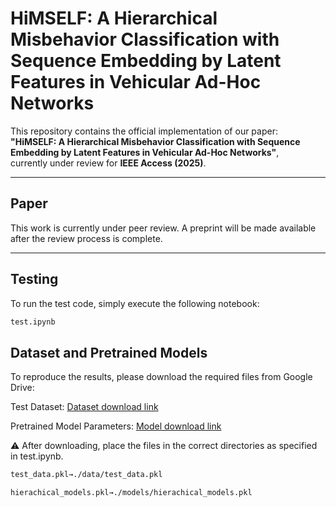 # HiMSELF: A Hierarchical Misbehavior Classification with Sequence Embedding by Latent Features in Vehicular Ad-Hoc Networks

This repository contains the official implementation of our paper:  
**"HiMSELF: A Hierarchical Misbehavior Classification with Sequence Embedding by Latent Features in Vehicular Ad-Hoc Networks"**,  
currently under review for **IEEE Access (2025)**.

---

## Paper

This work is currently under peer review. A preprint will be made available after the review process is complete.

---

## Testing

To run the test code, simply execute the following notebook:

```bash
test.ipynb
```

## Dataset and Pretrained Models
To reproduce the results, please download the required files from Google Drive:

Test Dataset: [Dataset download link](https://github.com/kMinsAlgorithm/HiMSELF)

Pretrained Model Parameters: [Model download link](https://github.com/kMinsAlgorithm/HiMSELF)

⚠️ After downloading, place the files in the correct directories as specified in test.ipynb.

```bash
test_data.pkl→./data/test_data.pkl

hierachical_models.pkl→./models/hierachical_models.pkl
```

